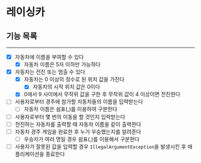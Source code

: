 # 레이싱카

## 기능 목록

--- 

- [x] 자동차에 이름을 부여할 수 있다
  - [x] 자동차 이름은 5자 이하만 가능하다
- [x] 자동차는 전진 또는 멈출 수 있다
  - [x] 자동차는 0 이상의 정수로 된 위치 값을 가진다
    - [x] 자동차의 시작 위치 값은 0이다
  - [x] 0에서 9 사이에서 무작위 값을 구한 후 무작위 값이 4 이상이면 전진한다
- [ ] 사용자로부터 경주에 참가할 자동차들의 이름을 입력받는다
  - [ ] 자동차 이름은 쉼표(,)를 이용하여 구분한다
- [ ] 사용자로부터 몇 번의 이동을 할 것인지 입력받는다
- [ ] 전진하는 자동차를 출력할 때 자동차 이름을 같이 출력한다
- [ ] 자동차 경주 게임을 완료한 후 누가 우승했는지를 알려준다
  - [ ] 우승자가 여러 명일 경우 쉼표(,)를 이용해서 구분한다
- [ ] 사용자가 잘못된 값을 입력할 경우 `IllegalArgumentException`을 발생시킨 후 애플리케이션을 종료한다